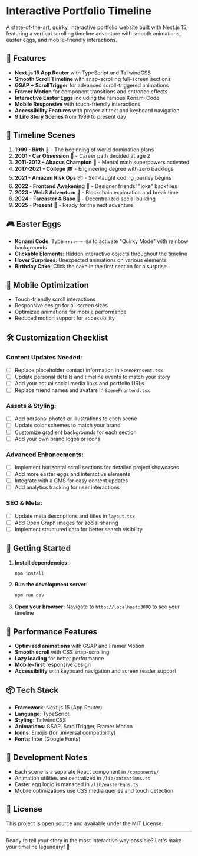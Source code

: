 # Interactive Portfolio Timeline

A state-of-the-art, quirky, interactive portfolio website built with Next.js 15, featuring a vertical scrolling timeline adventure with smooth animations, easter eggs, and mobile-friendly interactions.

## 🚀 Features

- **Next.js 15 App Router** with TypeScript and TailwindCSS
- **Smooth Scroll Timeline** with snap-scrolling full-screen sections
- **GSAP + ScrollTrigger** for advanced scroll-triggered animations
- **Framer Motion** for component transitions and entrance effects
- **Interactive Easter Eggs** including the famous Konami Code
- **Mobile Responsive** with touch-friendly interactions
- **Accessibility Features** with proper alt text and keyboard navigation
- **9 Life Story Scenes** from 1999 to present day

## 🎨 Timeline Scenes

1. **1999 - Birth** 👶 - The beginning of world domination plans
2. **2001 - Car Obsession** 🚗 - Career path decided at age 2
3. **2011-2012 - Abacus Champion** 🧮 - Mental math superpowers activated
4. **2017-2021 - College** 🎓 - Engineering degree with zero backlogs
5. **2021 - Amazon Risk Ops** 📦 - Self-taught coding journey begins
6. **2022 - Frontend Awakening** 🎨 - Designer friends' "joke" backfires
7. **2023 - Web3 Adventure** 🚀 - Blockchain exploration and break time
8. **2024 - Farcaster & Base** 🔗 - Decentralized social building
9. **2025 - Present** 🌟 - Ready for the next adventure

## 🎮 Easter Eggs

- **Konami Code**: Type `↑↑↓↓←→←→BA` to activate "Quirky Mode" with rainbow backgrounds
- **Clickable Elements**: Hidden interactive objects throughout the timeline
- **Hover Surprises**: Unexpected animations on various elements
- **Birthday Cake**: Click the cake in the first section for a surprise

## 📱 Mobile Optimization

- Touch-friendly scroll interactions
- Responsive design for all screen sizes
- Optimized animations for mobile performance
- Reduced motion support for accessibility

## 🛠️ Customization Checklist

### Content Updates Needed:
- [ ] Replace placeholder contact information in `ScenePresent.tsx`
- [ ] Update personal details and timeline events to match your story
- [ ] Add your actual social media links and portfolio URLs
- [ ] Replace friend names and avatars in `SceneFrontend.tsx`

### Assets & Styling:
- [ ] Add personal photos or illustrations to each scene
- [ ] Update color schemes to match your brand
- [ ] Customize gradient backgrounds for each section
- [ ] Add your own brand logos or icons

### Advanced Enhancements:
- [ ] Implement horizontal scroll sections for detailed project showcases
- [ ] Add more easter eggs and interactive elements
- [ ] Integrate with a CMS for easy content updates
- [ ] Add analytics tracking for user interactions

### SEO & Meta:
- [ ] Update meta descriptions and titles in `layout.tsx`
- [ ] Add Open Graph images for social sharing
- [ ] Implement structured data for better search visibility

## 🚀 Getting Started

1. **Install dependencies:**
   ```bash
   npm install
   ```

2. **Run the development server:**
   ```bash
   npm run dev
   ```

3. **Open your browser:**
   Navigate to `http://localhost:3000` to see your timeline

## 🎯 Performance Features

- **Optimized animations** with GSAP and Framer Motion
- **Smooth scroll** with CSS snap-scrolling
- **Lazy loading** for better performance
- **Mobile-first** responsive design
- **Accessibility** with keyboard navigation and screen reader support

## 📦 Tech Stack

- **Framework**: Next.js 15 (App Router)
- **Language**: TypeScript
- **Styling**: TailwindCSS
- **Animations**: GSAP, ScrollTrigger, Framer Motion
- **Icons**: Emojis (for universal compatibility)
- **Fonts**: Inter (Google Fonts)

## 🔧 Development Notes

- Each scene is a separate React component in `/components/`
- Animation utilities are centralized in `/lib/animations.ts`
- Easter egg logic is managed in `/lib/easterEggs.ts`
- Mobile optimizations use CSS media queries and touch detection

## 📄 License

This project is open source and available under the MIT License.

---

Ready to tell your story in the most interactive way possible? Let's make your timeline legendary! 🌟